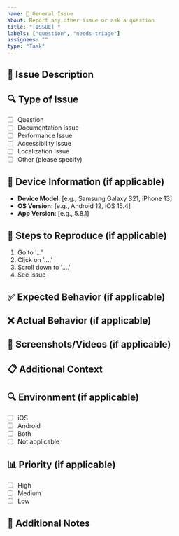 ```yaml
---
name: 📝 General Issue
about: Report any other issue or ask a question
title: "[ISSUE] "
labels: ["question", "needs-triage"]
assignees: ""
type: "Task"
---
```


## 📝 Issue Description

<!-- A clear and concise description of the issue or question -->

## 🔍 Type of Issue

- [ ] Question
- [ ] Documentation Issue
- [ ] Performance Issue
- [ ] Accessibility Issue
- [ ] Localization Issue
- [ ] Other (please specify)

## 📱 Device Information (if applicable)

- **Device Model**: [e.g., Samsung Galaxy S21, iPhone 13]
- **OS Version**: [e.g., Android 12, iOS 15.4]
- **App Version**: [e.g., 5.8.1]

## 🔄 Steps to Reproduce (if applicable)

1. Go to '...'
2. Click on '....'
3. Scroll down to '....'
4. See issue

## ✅ Expected Behavior (if applicable)

<!-- A clear and concise description of what you expected to happen -->

## ❌ Actual Behavior (if applicable)

<!-- A clear and concise description of what actually happened -->

## 📸 Screenshots/Videos (if applicable)

<!-- If applicable, add screenshots or videos to help explain your issue -->

## 📋 Additional Context

<!-- Add any other context about the issue here -->

## 🔍 Environment (if applicable)

- [ ] iOS
- [ ] Android
- [ ] Both
- [ ] Not applicable

## 📊 Priority (if applicable)

- [ ] High
- [ ] Medium
- [ ] Low

## 📝 Additional Notes

<!-- Any other information that might be relevant -->

